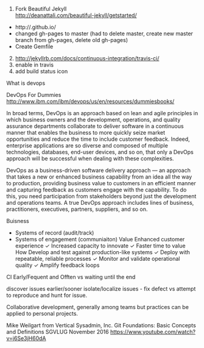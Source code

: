 
1. Fork Beautiful Jekyll<br/>http://deanattali.com/beautiful-jekyll/getstarted/
  * http://<user>.github.io/<project>
  * changed gh-pages to master (had to delete master, create new master branch from gh-pages, delete old gh-pages)
  * Create Gemfile
2. http://jekyllrb.com/docs/continuous-integration/travis-ci/
3. enable in travis
4. add build status icon

What is devops

DevOps For Dummies
http://www.ibm.com/ibm/devops/us/en/resources/dummiesbooks/

 In
broad terms, DevOps is an approach based on lean and agile
principles in which business owners and the development,
operations, and quality assurance departments collaborate to
deliver software in a continuous manner that enables the business
to more quickly seize market opportunities and reduce
the time to include customer feedback. Indeed, enterprise
applications are so diverse and composed of multiple technologies,
databases, end-user devices, and so on, that only a
DevOps approach will be successful when dealing with these
complexities.

 DevOps as a business-driven software
delivery approach — an approach that takes a new or enhanced
business capability from an idea all the way to production, providing
business value to customers in an efficient manner and
capturing feedback as customers engage with the capability.
To do this, you need participation from stakeholders beyond
just the development and operations teams. A true DevOps
approach includes lines of business, practitioners, executives,
partners, suppliers, and so on.

Buisness
* Systems of record (audit/track)
* Systems of engagement (communiaiton)
Value
 Enhanced customer experience
 ✓ Increased capacity to innovate
 ✓ Faster time to value
How
 Develop and test against production-like systems
 ✓ Deploy with repeatable, reliable processes
 ✓ Monitor and validate operational quality
 ✓ Amplify feedback loops

CI
Early/Fequent and Offten
vs waiting until the end

discover issues earlier/sooner
isolate/localize issues - fix defect vs attempt to reproduce and hunt for issue.

Collaborative development, generally among teams but practices can be applied to personal projects.


Mike Weilgart from Vertical Sysadmin, Inc.
Git Foundations: Basic Concepts and Definitions
SGVLUG November 2016
https://www.youtube.com/watch?v=j6Se3jH60dA

